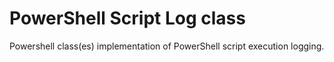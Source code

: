 # PowerShell Script Log class

Powershell class(es) implementation of PowerShell script execution logging.
